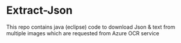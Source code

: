 # Extract-Json
This repo contains java (eclipse) code to download Json &amp; text from multiple images which are requested from Azure OCR service
